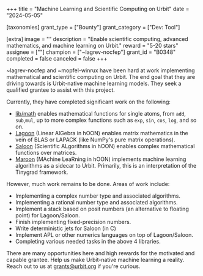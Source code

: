 +++
title = "Machine Learning and Scientific Computing on Urbit"
date = "2024-05-05"

[taxonomies]
grant_type = ["Bounty"]
grant_category = ["Dev: Tool"]

[extra]
image = ""
description = "Enable scientific computing, advanced mathematics, and machine learning on Urbit."
reward = "5-20 stars"
assignee = [""]
champion = ["~lagrev-nocfep"]
grant_id = "B0348"
completed = false
canceled = false
+++

~lagrev-nocfep and ~mopfel-winrux have been hard at work implementing mathematical and scientific computing on Urbit. The end goal that they are driving towards is Urbit-native machine learning models. They seek a qualified grantee to assist with this project.

Currently, they have completed significant work on the following:

-  [lib/math](https://github.com/urbit/numerics/tree/main/libmath) enables mathematical functions for single atoms, from `add`, `sub`,`mul`, up to more complex functions such as `exp`, `sin`, `cos`, `log`, and so on.
-  [Lagoon](https://github.com/urbit/numerics/tree/main/lagoon) (Linear AlGebra in hOON) enables matrix mathematics in the vein of BLAS or LAPACK (like NumPy's pure matrix operations).
- [Saloon](https://github.com/urbit/numerics/tree/main/saloon)  (Scientific ALgorithms in hOON) enables complex mathematical functions over matrices.
- [Maroon](https://github.com/urbit/numerics/blob/main/maroon)  (MAchine LeaRning in hOON) implements machine learning algorithms as a sidecar to Urbit. Primarily, this is an interpretation of the Tinygrad framework.

However, much work remains to be done. Areas of work include:

- Implementing a complex number type and associated algorithms.
- Implementing a rational number type and associated algorithms.
- Implement a stack based on posit numbers (an alternative to floating point) for Lagoon/Saloon.
- Finish implementing fixed-precision numbers.
- Write deterministic jets for Saloon (in C)
- Implement APL or other numerics languages on top of Lagoon/Saloon.
- Completing various needed tasks in the above 4 libraries.

There are many opportunities here and high rewards for the motivated and capable grantee. Help us make Urbit-native machine learning a reality. Reach out to us at grants@urbit.org if you're curious.